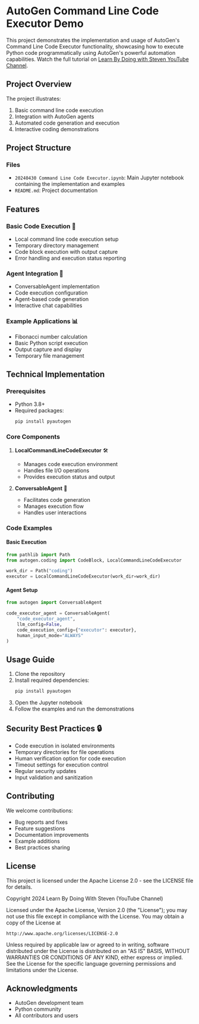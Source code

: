 # AutoGen Command Line Code Executor Demo

This project demonstrates the implementation and usage of AutoGen's Command Line Code Executor functionality, showcasing how to execute Python code programmatically using AutoGen's powerful automation capabilities. Watch the full tutorial on [Learn By Doing with Steven YouTube Channel](https://www.youtube.com/).

## Project Overview

The project illustrates:
1. Basic command line code execution
2. Integration with AutoGen agents
3. Automated code generation and execution
4. Interactive coding demonstrations

## Project Structure

### Files
- `20240430 Command Line Code Executor.ipynb`: Main Jupyter notebook containing the implementation and examples
- `README.md`: Project documentation

## Features

### Basic Code Execution 🔧
- Local command line code execution setup
- Temporary directory management
- Code block execution with output capture
- Error handling and execution status reporting

### Agent Integration 🤖
- ConversableAgent implementation
- Code execution configuration
- Agent-based code generation
- Interactive chat capabilities

### Example Applications 📊
- Fibonacci number calculation
- Basic Python script execution
- Output capture and display
- Temporary file management

## Technical Implementation

### Prerequisites
- Python 3.8+
- Required packages:
  ```bash
  pip install pyautogen
  ```

### Core Components
1. **LocalCommandLineCodeExecutor** 🛠️
   - Manages code execution environment
   - Handles file I/O operations
   - Provides execution status and output

2. **ConversableAgent** 💬
   - Facilitates code generation
   - Manages execution flow
   - Handles user interactions

### Code Examples

#### Basic Execution
```python
from pathlib import Path
from autogen.coding import CodeBlock, LocalCommandLineCodeExecutor

work_dir = Path("coding")
executor = LocalCommandLineCodeExecutor(work_dir=work_dir)
```

#### Agent Setup
```python
from autogen import ConversableAgent

code_executor_agent = ConversableAgent(
    "code_executor_agent",
    llm_config=False,
    code_execution_config={"executor": executor},
    human_input_mode="ALWAYS"
)
```

## Usage Guide

1. Clone the repository
2. Install required dependencies:
   ```bash
   pip install pyautogen
   ```
3. Open the Jupyter notebook
4. Follow the examples and run the demonstrations

## Security Best Practices 🔒
- Code execution in isolated environments
- Temporary directories for file operations
- Human verification option for code execution
- Timeout settings for execution control
- Regular security updates
- Input validation and sanitization

## Contributing
We welcome contributions:
- Bug reports and fixes
- Feature suggestions
- Documentation improvements
- Example additions
- Best practices sharing

## License
This project is licensed under the Apache License 2.0 - see the LICENSE file for details.

Copyright 2024 Learn By Doing With Steven (YouTube Channel)

Licensed under the Apache License, Version 2.0 (the "License");
you may not use this file except in compliance with the License.
You may obtain a copy of the License at

    http://www.apache.org/licenses/LICENSE-2.0

Unless required by applicable law or agreed to in writing, software
distributed under the License is distributed on an "AS IS" BASIS,
WITHOUT WARRANTIES OR CONDITIONS OF ANY KIND, either express or implied.
See the License for the specific language governing permissions and
limitations under the License.

## Acknowledgments
- AutoGen development team
- Python community
- All contributors and users

